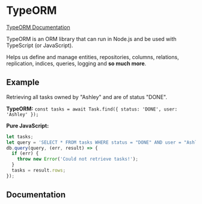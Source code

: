# TypeORM
[TypeORM Documentation](https://typeorm.io)

TypeORM is an ORM library that can run in Node.js and be used with TypeScript (or JavaScript).

Helps us define and manage entities, repositories, columns, relations, replication, indices, queries, logging and **so much more**.

## Example
Retrieving all tasks owned by "Ashley" and are of status "DONE".

**TypeORM:**
`const tasks = await Task.find({ status: 'DONE', user: 'Ashley' });`

**Pure JavaScript:**
```javascript
let tasks;
let query = 'SELECT * FROM tasks WHERE status = "DONE" AND user = "Ashley"';
db.query(query, (err, result) => {
  if (err) {
    throw new Error('Could not retrieve tasks!');
  }
  tasks = result.rows;
});
```

## Documentation
